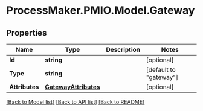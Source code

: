 # ProcessMaker.PMIO.Model.Gateway
## Properties

Name | Type | Description | Notes
------------ | ------------- | ------------- | -------------
**Id** | **string** |  | [optional] 
**Type** | **string** |  | [default to "gateway"]
**Attributes** | [**GatewayAttributes**](GatewayAttributes.md) |  | [optional] 

[[Back to Model list]](../README.md#documentation-for-models) [[Back to API list]](../README.md#documentation-for-api-endpoints) [[Back to README]](../README.md)

